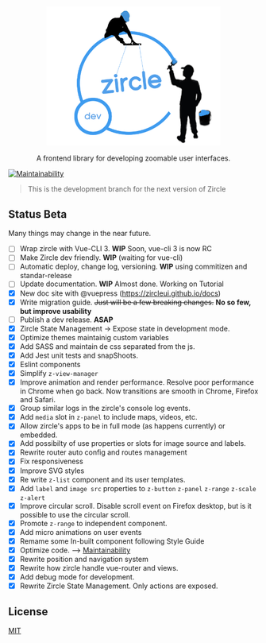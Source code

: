 <p align="center">
  <a href="http://zircle.io">
    <img src="public/zircle-dev.png" width="350">
  </a>
</p>

<p align="center">
  A frontend library for developing zoomable user interfaces.
</p>

[![Maintainability](https://api.codeclimate.com/v1/badges/bfcc880f5084f9e828ed/maintainability)](https://codeclimate.com/github/zircleUI/zircleUI/maintainability)

> This is the development branch for the next version of Zircle

## Status Beta
Many things may change in the near future. 
- [ ] Wrap zircle with Vue-CLI 3. **WIP** Soon, vue-cli 3 is now RC
- [ ] Make Zircle dev friendly. **WIP** (waiting for vue-cli)
- [ ] Automatic deploy, change log, versioning. **WIP** using commitizen and standar-release
- [ ] Update documentation. **WIP** Almost done. Working on Tutorial
- [X] New doc site with @vuepress (https://zircleui.github.io/docs)
- [X] Write migration guide. ~~Just will be a few breaking changes.~~ **No so few, but improve usability**
- [ ] Publish a dev release. **ASAP**
- [X] Zircle State Management -> Expose state in development mode. 
- [X] Optimize themes maintainig custom variables
- [X] Add SASS and maintain de css separated from the js.
- [X] Add Jest unit tests and snapShoots.
- [X] Eslint components
- [X] Simplify `z-view-manager`
- [X] Improve animation and render performance. Resolve poor performance in Chrome when go back. Now transitions are smooth in Chrome, Firefox and Safari.
- [X] Group similar logs in the zircle's console log events.
- [X] Add `media` slot in `z-panel` to include maps, videos, etc. 
- [X] Allow zircle's apps to be in full mode (as happens currently) or embedded.
- [X] Add possibilty of use properties or slots for image source and labels.
- [X] Rewrite router auto config and routes management
- [X] Fix responsiveness
- [X] Improve SVG styles
- [X] Re write `z-list` component and its user templates.
- [X] Add `label` and `image src` properties to `z-button` `z-panel` `z-range` `z-scale` `z-alert` 
- [X] Improve circular scroll. Disable scroll event on Firefox desktop, but is it possible to use the circular scroll.
- [X] Promote `z-range` to independent component.
- [X] Add micro animations on user events
- [X] Remame some In-built component following Style Guide
- [X] Optimize code. --> [Maintainability](https://codeclimate.com/github/zircleUI/zircleUI/maintainability)
- [X] Rewrite position and navigation system
- [X] Rewrite how zircle handle vue-router and views.
- [X] Add debug mode for development.
- [X] Rewrite Zircle State Management. Only actions are exposed.

## License
[MIT](http://opensource.org/licenses/MIT)
